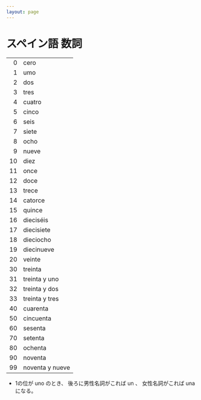 ```yaml
---
layout: page
---
```


# スペイン語 数詞

| | |
|--:|:--|
| 0 | cero |
| 1 | umo |
| 2 | dos |
| 3 | tres |
| 4 | cuatro |
| 5 | cinco |
| 6 | seis |
| 7 | siete |
| 8 | ocho |
| 9 | nueve |
| 10 | diez |
| 11 | once |
| 12 | doce |
| 13 | trece |
| 14 | catorce |
| 15 | quince |
| 16 | dieciséis |
| 17 | diecisiete |
| 18 | dieciocho |
| 19 | diecinueve |
| 20 | veinte |
| 30 | treinta |
| 31 | treinta y uno |
| 32 | treinta y dos |
| 33 | treinta y tres |
| 40 | cuarenta |
| 50 | cincuenta |
| 60 | sesenta |
| 70 | setenta |
| 80 | ochenta |
| 90 | noventa |
| 99 | noventa y nueve |

* 1の位が uno のとき、 後ろに男性名詞がこれば un 、 女性名詞がこれば una になる。

